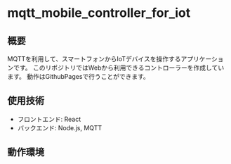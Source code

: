 # mqtt_mobile_controller_for_iot

## 概要

MQTTを利用して、スマートフォンからIoTデバイスを操作するアプリケーションです。
このリポジトリではWebから利用できるコントローラーを作成しています。
動作はGithubPagesで行うことができます。

## 使用技術

- フロントエンド: React 
- バックエンド: Node.js, MQTT


## 動作環境
